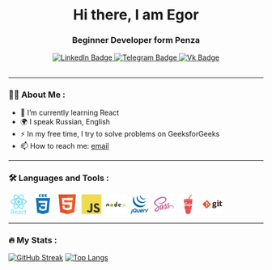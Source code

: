 <div id="header" align="center">
  <h1>Hi there, I am Egor</h1>
  <h3>Beginner Developer form Penza</h3>  
  <div id="badges">
    <a href="your-linkedin-URL">
      <img
        src="https://img.shields.io/badge/LinkedIn-blue?style=for-the-badge&logo=linkedin&logoColor=white"
        alt="LinkedIn Badge"
      />
    </a>
    <a href="https://t.me/Rokilokii">
      <img
        src="https://img.shields.io/badge/-Telegram-blue?style=for-the-badge&logo=Telegram"
        alt="Telegram Badge"
      />
    </a>
    <a href="https://vk.com/id63094483">
      <img
        src="https://img.shields.io/badge/-Vkontakte-blue?style=for-the-badge&logo=Vk"
        alt="Vk Badge"
      />
    </a>
  </div>
  <img
    src="https://komarev.com/ghpvc/?username=Rokilokii&style=flat-square&color=blue"
    alt=""
  />

---

</div>

### 👨‍💻 About Me :

- 🌱 I’m currently learning React
- 🌍 I speak Russian, English
- ⚡ In my free time, I try to solve problems on GeeksforGeeks
- 📫 How to reach me: [email](mailto:egorwow2@gmail.com)

---

### 🛠️ Languages and Tools :

<div>
  <img src="https://github.com/devicons/devicon/blob/master/icons/react/react-original-wordmark.svg" title="React" alt="React" width="40" height="40"/>&nbsp;
  <img src="https://github.com/devicons/devicon/blob/master/icons/css3/css3-plain-wordmark.svg"  title="CSS3" alt="CSS" width="40" height="40"/>&nbsp;
  <img src="https://github.com/devicons/devicon/blob/master/icons/html5/html5-original.svg" title="HTML5" alt="HTML" width="40" height="40"/>&nbsp;
  <img src="https://github.com/devicons/devicon/blob/master/icons/javascript/javascript-original.svg" title="JavaScript" alt="JavaScript" width="40" height="40"/>&nbsp;
  <img src="https://github.com/devicons/devicon/blob/master/icons/nodejs/nodejs-original-wordmark.svg" title="NodeJS" alt="NodeJS" width="40" height="40"/>&nbsp;
  <img src="https://github.com/devicons/devicon/blob/master/icons/jquery/jquery-plain-wordmark.svg" title="jQuery"  alt="jQuery" width="40" height="40"/>&nbsp;
  <img src="https://github.com/devicons/devicon/blob/master/icons/sass/sass-original.svg" title="SASS" alt="SASS" width="40" height="40"/>&nbsp;  
  <img src="https://github.com/devicons/devicon/blob/master/icons/gulp/gulp-plain.svg" title="Gulp" alt="Gulp" width="40" height="40"/>&nbsp;
  <img src="https://github.com/devicons/devicon/blob/master/icons/git/git-original-wordmark.svg" title="Git" alt="Git" width="40" height="40"/>
</div>

---

### :fire: My Stats :

[![GitHub Streak](http://github-readme-streak-stats.herokuapp.com?user=Rokilokii&theme=dark&background=000000)](https://git.io/streak-stats)
[![Top Langs](https://github-readme-stats.vercel.app/api/top-langs/?username=Rokilokii&layout=compact&theme=vision-friendly-dark)](https://github.com/anuraghazra/github-readme-stats)
